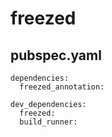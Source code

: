 # freezed

## pubspec.yaml

```
dependencies:
  freezed_annotation:

dev_dependencies:
  freezed:
  build_runner:

```
